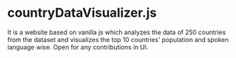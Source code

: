 # countryDataVisualizer.js
It is a website based on vanilla js which analyzes the data of 250 countries from the dataset and visualizes the top 10 countries' population and spoken language wise.
Open for any contributions in UI.
